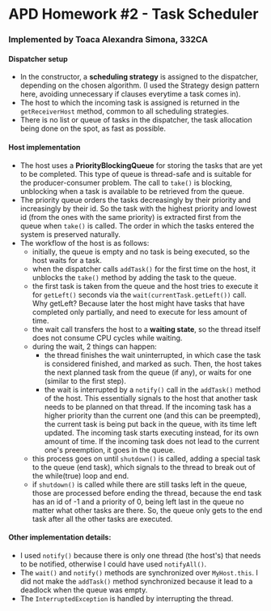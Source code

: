 # APD Homework #2 - Task Scheduler
### Implemented by Toaca Alexandra Simona, 332CA

#### Dispatcher setup
- In the constructor, a **scheduling strategy** is assigned to the dispatcher, depending
on the chosen algorithm. (I used the Strategy design pattern here, avoiding unnecessary if
clauses everytime a task comes in).
- The host to which the incoming task is assigned is returned in the ```getReceiverHost```
method, common to all scheduling strategies.
- There is no list or queue of tasks in the dispatcher, the task allocation being done on
the spot, as fast as possible.

#### Host implementation
- The host uses a **PriorityBlockingQueue** for storing the tasks that are yet to be completed.
This type of queue is thread-safe and is suitable for the producer-consumer problem. The call
to ```take()``` is blocking, unblocking when a task is available to be retrieved from the queue.
- The priority queue orders the tasks decreasingly by their priority and increasingly by their id.
So the task with the highest priority and lowest id (from the ones with the same priority) is
extracted first from the queue when ```take()``` is called. The order in which the tasks entered the
system is preserved naturally.
- The workflow of the host is as follows:
    - initially, the queue is empty and no task is being executed, so the host waits for a task.
    - when the dispatcher calls ```addTask()``` for the first time on the host,
   it unblocks the ```take()``` method by adding the task to the queue.
    - the first task is taken from the queue and the host tries to execute it for ```getLeft()```
   seconds via the ```wait(currentTask.getLeft())``` call. Why getLeft? Because later the host might
   have tasks that have completed only partially, and need to execute for less amount of time.
    - the wait call transfers the host to a **waiting state**, so the thread itself does
   not consume CPU cycles while waiting.
    - during the wait, 2 things can happen: 
      - the thread finishes the wait uninterrupted, in which case the task is considered finished, and marked as such.
      Then, the host takes the next planned task from the queue (if any), or waits for one (similar
      to the first step).
      - the wait is interrupted by a ```notify()``` call in the ```addTask()``` method of the host. This
      essentially signals to the host that another task needs to be planned on that thread. If the
      incoming task has a higher priority than the current one (and this can be preempted), the current
      task is being put back in the queue, with its time left updated. The incoming task starts executing
      instead, for its own amount of time. If the incoming task does not lead to the current one's preemption,
      it goes in the queue.
    - this process goes on until ```shutdown()``` is called, adding a special task to the queue
      (end task), which signals to the thread to break out of the while(true) loop and end.
    - if ```shutdown()``` is called while there are still tasks left in the queue, those are
    processed before ending the thread, because the end task has an id of -1 and a priority of 0,
    being left last in the queue no matter what other tasks are there. So, the queue only gets to
    the end task after all the other tasks are executed.

#### Other implementation details:
  - I used ```notify()``` because there is only one thread (the host's) that needs to be notified,
  otherwise I could have used ```notifyAll()```.
  - The ```wait()``` and ```notify()``` methods are synchronized over ```MyHost.this```. I did not
  make the ```addTask()``` method synchronized because it lead to a deadlock when the queue was empty.
  - The ```InterruptedException``` is handled by interrupting the thread.

